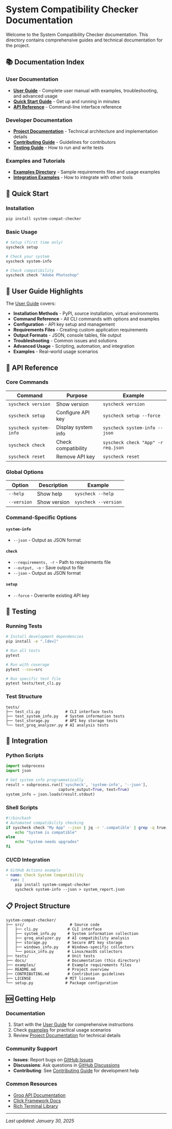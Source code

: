# System Compatibility Checker Documentation

Welcome to the System Compatibility Checker documentation. This directory contains comprehensive guides and technical documentation for the project.

## 📚 Documentation Index

### User Documentation
- **[User Guide](USER_GUIDE.md)** - Complete user manual with examples, troubleshooting, and advanced usage
- **[Quick Start Guide](#quick-start)** - Get up and running in minutes
- **[API Reference](#api-reference)** - Command-line interface reference

### Developer Documentation
- **[Project Documentation](PROJECT_DOCUMENTATION.md)** - Technical architecture and implementation details
- **[Contributing Guide](../CONTRIBUTING.md)** - Guidelines for contributors
- **[Testing Guide](#testing)** - How to run and write tests

### Examples and Tutorials
- **[Examples Directory](../examples/)** - Sample requirements files and usage examples
- **[Integration Examples](#integration)** - How to integrate with other tools

## 🚀 Quick Start

### Installation
```bash
pip install system-compat-checker
```

### Basic Usage
```bash
# Setup (first time only)
syscheck setup

# Check your system
syscheck system-info

# Check compatibility
syscheck check "Adobe Photoshop"
```

## 📖 User Guide Highlights

The [User Guide](USER_GUIDE.md) covers:

- **Installation Methods** - PyPI, source installation, virtual environments
- **Command Reference** - All CLI commands with options and examples
- **Configuration** - API key setup and management
- **Requirements Files** - Creating custom application requirements
- **Output Formats** - JSON, console tables, file output
- **Troubleshooting** - Common issues and solutions
- **Advanced Usage** - Scripting, automation, and integration
- **Examples** - Real-world usage scenarios

## 🔧 API Reference

### Core Commands

| Command | Purpose | Example |
|---------|---------|---------|
| `syscheck version` | Show version | `syscheck version` |
| `syscheck setup` | Configure API key | `syscheck setup --force` |
| `syscheck system-info` | Display system info | `syscheck system-info --json` |
| `syscheck check` | Check compatibility | `syscheck check "App" -r req.json` |
| `syscheck reset` | Remove API key | `syscheck reset` |

### Global Options

| Option | Description | Example |
|--------|-------------|---------|
| `--help` | Show help | `syscheck --help` |
| `--version` | Show version | `syscheck --version` |

### Command-Specific Options

#### `system-info`
- `--json` - Output as JSON format

#### `check`
- `--requirements, -r` - Path to requirements file
- `--output, -o` - Save output to file
- `--json` - Output as JSON format

#### `setup`
- `--force` - Overwrite existing API key

## 🧪 Testing

### Running Tests
```bash
# Install development dependencies
pip install -e ".[dev]"

# Run all tests
pytest

# Run with coverage
pytest --cov=src

# Run specific test file
pytest tests/test_cli.py
```

### Test Structure
```
tests/
├── test_cli.py           # CLI interface tests
├── test_system_info.py   # System information tests
├── test_storage.py       # API key storage tests
└── test_groq_analyzer.py # AI analysis tests
```

## 🔗 Integration

### Python Scripts
```python
import subprocess
import json

# Get system info programmatically
result = subprocess.run(['syscheck', 'system-info', '--json'], 
                       capture_output=True, text=True)
system_info = json.loads(result.stdout)
```

### Shell Scripts
```bash
#!/bin/bash
# Automated compatibility checking
if syscheck check "My App" --json | jq -r '.compatible' | grep -q true; then
    echo "System is compatible"
else
    echo "System needs upgrades"
fi
```

### CI/CD Integration
```yaml
# GitHub Actions example
- name: Check System Compatibility
  run: |
    pip install system-compat-checker
    syscheck system-info --json > system_report.json
```

## 📋 Project Structure

```
system-compat-checker/
├── src/                    # Source code
│   ├── cli.py             # CLI interface
│   ├── system_info.py     # System information collection
│   ├── groq_analyzer.py   # AI compatibility analysis
│   ├── storage.py         # Secure API key storage
│   ├── windows_info.py    # Windows-specific collectors
│   └── posix_info.py      # Linux/macOS collectors
├── tests/                 # Unit tests
├── docs/                  # Documentation (this directory)
├── examples/              # Example requirements files
├── README.md              # Project overview
├── CONTRIBUTING.md        # Contribution guidelines
├── LICENSE               # MIT license
└── setup.py              # Package configuration
```

## 🆘 Getting Help

### Documentation
1. Start with the [User Guide](USER_GUIDE.md) for comprehensive instructions
2. Check [examples](../examples/) for practical usage scenarios
3. Review [Project Documentation](PROJECT_DOCUMENTATION.md) for technical details

### Community Support
- **Issues**: Report bugs on [GitHub Issues](https://github.com/yourusername/system-compat-checker/issues)
- **Discussions**: Ask questions in [GitHub Discussions](https://github.com/yourusername/system-compat-checker/discussions)
- **Contributing**: See [Contributing Guide](../CONTRIBUTING.md) for development help

### Common Resources
- [Groq API Documentation](https://console.groq.com/docs)
- [Click Framework Docs](https://click.palletsprojects.com/)
- [Rich Terminal Library](https://rich.readthedocs.io/)

---

*Last updated: January 30, 2025*